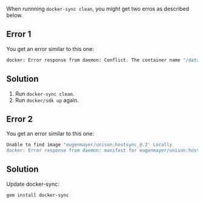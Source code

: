 When runnning `docker-sync clean`, you might get two erros as described below.

## Error 1
You get an error similar to this one:

```bash
docker: Error response from daemon: Conflict. The container name "/data-sync" is already in use by container "47dd708a7a7f9550390432289bd85fe0e4491b080748fcbba7ddb3331de2c7e7". You have to remove (or rename) that container to be able to reuse that name.
```

## Solution
1. Run `docker-sync clean`.
2. Run `docker/sdk up` again.


## Error 2
You get an error similar to this one:
```bash
Unable to find image "eugenmayer/unison:hostsync_@.2' Locally
docker: Error response from daemon: manifest for eugenmayer/unison:hostsync_@.2 not found: manifest unknown: manifest unknown.
```
## Solution
Update docker-sync:
```bash
gem install docker-sync
```